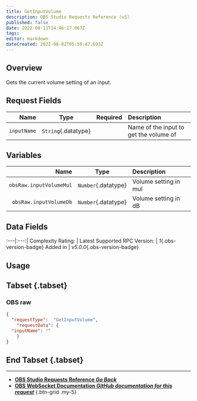 ```yaml
---
title: GetInputVolume
description: OBS Studio Requests Reference (v5)
published: false
date: 2022-08-11T14:46:17.067Z
tags: 
editor: markdown
dateCreated: 2022-08-02T05:59:47.693Z
---
```


## Overview
Gets the current volume setting of an input.

## Request Fields
Name | Type | Required| Description |
----:|:----:|:-------:|:------------|
`inputName` | `String`{.datatype} | <i class="mdi mdi-check-bold"></i> | Name of the input to get the volume of

## Variables
Name | Type | Description | 
----:|:---------:|:------------|
`obsRaw.inputVolumeMul` | `Number`{.datatype} | Volume setting in mul
`obsRaw.inputVolumeDb` | `Number`{.datatype} | Volume setting in dB

## Data Fields
:---|:---:|
Complexity Rating: | <span class="stars stars--3"></span>
Latest Supported RPC Version: | *1*{.obs-version-badge}
Added in | *v5.0.0*{.obs-version-badge}

## Usage
## Tabset {.tabset}
### OBS raw
```json
{
  "requestType":  "GetInputVolume",
	"requestData": {	
  "inputName": ""
	}
}
```
## End Tabset {.tabset}

---

- [<i class="mdi mdi-chevron-left"></i>**OBS Studio Requests Reference *Go Back***](/en/Broadcasters/OBS/Requests)
- [<i class="mdi mdi-github"></i> **OBS WebSocket Documentation *GitHub documentation for this request***](https://github.com/obsproject/obs-websocket/blob/master/docs/generated/protocol.md#getinputvolume)
{.btn-grid .my-5}